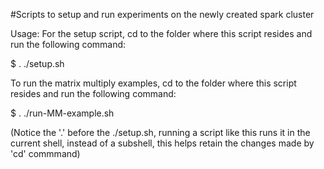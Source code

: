 #Scripts to setup and run experiments on the newly created spark cluster

Usage:
For the setup script, cd to the folder where this script resides and run the following command:

$ . ./setup.sh 

To run the matrix multiply examples, cd to the folder where this script resides and run the following command:

$ . ./run-MM-example.sh

(Notice the '.' before the ./setup.sh, running a script like this runs it in the current shell, instead of a subshell, this helps retain the changes made by 'cd' commmand)
